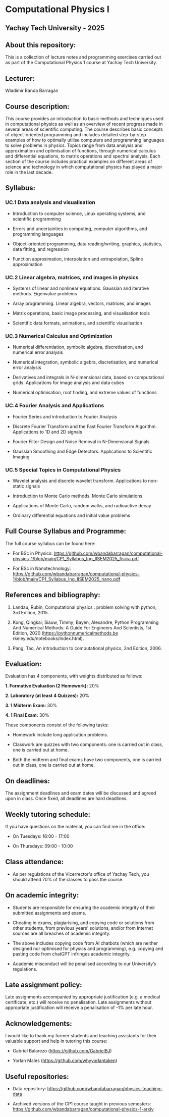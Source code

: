 # Computational Physics I 

## Yachay Tech University - 2025

## About this repository:
This is a collection of lecture notes and programming exercises carried out as part of the Computational Physics 1 course at Yachay Tech University.

## Lecturer:
Wladimir Banda Barragán

## Course description:
This course provides an introduction to basic methods and techniques used in computational physics as well as an overview of recent progress made in several areas of scientific computing. The course describes basic concepts of object-oriented programming and includes detailed step-by-step examples of how to optimally utilise computers and programming languages to solve problems in physics. Topics range from data analysis and approximation and optimisation of functions, through numerical calculus and differential equations, to matrix operations and spectral analysis. Each section of the course includes practical examples on different areas of science and technology in which computational physics has played a major role in the last decade.

## Syllabus:

### UC.1 Data analysis and visualisation

- Introduction to computer science, Linux operating systems, and scientific programming

- Errors and uncertainties in computing, computer algorithms, and programming languages

- Object-oriented programming, data reading/writing, graphics, statistics, data fitting, and regression

- Function approximation, interpolation and extrapolation, Spline approximation

### UC.2 Linear algebra, matrices, and images in physics

- Systems of linear and nonlinear equations. Gaussian and iterative methods. Eigenvalue problems

- Array programming. Linear algebra, vectors, matrices, and images

- Matrix operations, basic image processing, and visualisation tools

- Scientific data formats, animations, and scientific visualisation

### UC.3 Numerical Calculus and Optimization

- Numerical differentiation, symbolic algebra, discretisation, and numerical error analysis

- Numerical integration, symbolic algebra, discretisation, and numerical error analysis

- Derivatives and integrals in N-dimensional data, based on computational grids. Applications for image analysis and data cubes

- Numerical optimisation, root finding, and extreme values of functions

### UC.4 Fourier Analysis and Applications

- Fourier Series and introduction to Fourier Analysis

- Discrete Fourier Transform and the Fast Fourier Transform Algorithm. Applications to 1D and 2D signals

- Fourier Filter Design and Noise Removal in N-Dimensional Signals

- Gaussian Smoothing and Edge Detectors. Applications to Scientific Imaging

### UC.5 Special Topics in Computational Physics

- Wavelet analysis and discrete wavelet transform. Applications to non-static signals

- Introduction to Monte Carlo methods. Monte Carlo simulations

- Applications of Monte Carlo, random walks, and radioactive decay

- Ordinary differential equations and initial value problems

## Full Course Syllabus and Programme:

The full course syllabus can be found here:

- For BSc in Physics: https://github.com/wbandabarragan/computational-physics-1/blob/main/CP1_Syllabus_Ing_IISEM2025_fisica.pdf

- For BSc in Nanotechnology: https://github.com/wbandabarragan/computational-physics-1/blob/main/CP1_Syllabus_Ing_IISEM2025_nano.pdf


## References and bibliography:

1. Landau, Rubin, Computational physics : problem solving with python, 3rd Edition, 2015.

2. Kong, Qingkai; Siauw, Timmy; Bayen, Alexandre, Python Programming And Numerical Methods: A Guide For Engineers And Scientists, 1st Edition, 2020 (https://pythonnumericalmethods.be
rkeley.edu/notebooks/Index.html).
   
3. Pang, Tao, An introduction to computational physics, 2nd Edition, 2006.


## Evaluation:

Evaluation has 4 components, with weights distributed as follows:

**1. Formative Evaluation (2 Homework):** 20%

**2. Laboratory (at least 4 Quizzes):** 20%

**3. 1 Midterm Exam:** 30%

**4. 1 Final Exam:** 30%

These components consist of the following tasks:

- Homework include long application problems.

- Classwork are quizzes with two components: one is carried out in class, one is carried out at home.

- Both the midterm and final exams have two components, one is carried out in class, one is carried out at home.


## On deadlines:

The assignment deadlines and exam dates will be discussed and agreed upon in class. Once fixed, all deadlines are hard deadlines.


## Weekly tutoring schedule:

If you have questions on the material, you can find me in the office:

- On Tuesdays: 16:00 - 17:00

- On Thursdays: 09:00 - 10:00 

## Class attendance:

- As per regulations of the Vicerrector's office of Yachay Tech, you should attend 70% of the classes to pass the course.

## On academic integrity:

- Students are responsible for ensuring the academic integrity of their submitted assignments and exams.

- Cheating in exams, plagiarising, and copying code or solutions from other students, from previous years' solutions, and/or from Internet sources are all breaches of academic integrity.
  
- The above includes copying code from AI chatbots (which are neither designed nor optimised for physics and programming), e.g. copying and pasting code from chatGPT infringes academic integrity.

- Academic misconduct will be penalised according to our University’s regulations.

## Late assignment policy:

Late assignments accompanied by appropriate justification (e.g. a medical certificate, etc.) will receive no penalisation. Late assignments without appropriate justification will receive a penalisation of -1% per late hour.

## Acknowledgements:

I would like to thank my former students and teaching assistants for their valuable support and help in tutoring this course:

- Gabriel Balarezo (https://github.com/GabrielBJ)

- Yorlan Males (https://github.com/whyyorlantaken)

## Useful repositories: 

- Data repository: https://github.com/wbandabarragan/physics-teaching-data

- Archived versions of the CP1 course taught in previous semesters: https://github.com/wbandabarragan/computational-physics-1-arxiv
